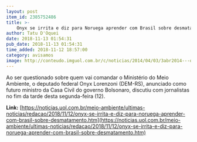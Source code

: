 ```yaml
---
layout: post
item_id: 2385752486
title: >-
    Onyx se irrita e diz para Noruega aprender com Brasil sobre desmatamento
author: Tatu D'Oquei
date: 2018-11-13 01:54:31
pub_date: 2018-11-13 01:54:31
time_added: 2018-11-12 18:57:00
category: avisamos
image: http://conteudo.imguol.com.br/c/noticias/2014/04/03/3abr2014---o-deputado-onyx-lorenzoni-dem-rs-faz-parte-do-grupo-de-politicos-que-ja-recorreu-ao-implante-de-cabelo-para-dar-mais-volume-aos-fios-1396572456505_956x500.jpg
---
```


Ao ser questionado sobre quem vai comandar o Ministério do Meio Ambiente, o deputado federal Onyx Lorenzoni (DEM-RS), anunciado como futuro ministro da Casa Civil do governo Bolsonaro, discutiu com jornalistas no fim da tarde desta segunda-feira (12).

**Link:** [https://noticias.uol.com.br/meio-ambiente/ultimas-noticias/redacao/2018/11/12/onyx-se-irrita-e-diz-para-noruega-aprender-com-brasil-sobre-desmatamento.htm](https://noticias.uol.com.br/meio-ambiente/ultimas-noticias/redacao/2018/11/12/onyx-se-irrita-e-diz-para-noruega-aprender-com-brasil-sobre-desmatamento.htm)

